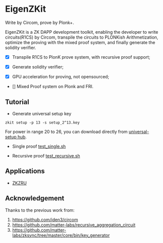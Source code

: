 # EigenZKit
Write by Circom, prove by Plonk+.

EigenZKit is a ZK DAPP development toolkit,  enabling the developer to write circuits(R1CS) by Circom, transpile the circuits to PLONKish Arithmetization, optimize the proving with the mixed proof system, and finally generate the solidity verifier. 

* [x] Transpile R1CS to PlonK prove system, with recursive proof support;

* [x] Generate solidity verifier;

* [x] GPU acceleration for proving, not opensourced; 

* [] Mixed Proof system on Plonk and FRI.


## Tutorial
* Generate universal setup key
```
zkit setup -p 13 -s setup_2^13.key
```
For power in range 20 to 26, you can download directly from [universal-setup hub](https://universal-setup.ams3.digitaloceanspaces.com).

* Single proof
[test_single.sh](./test/test_single.sh)

* Recursive proof
[test_recursive.sh](./test/test_recursive.sh)

## Applications
* [ZKZRU](https://github.com/ieigen/ZKZRU)

## Acknowledgement

Thanks to the previous work from:

1. https://github.com/iden3/circom
2. https://github.com/matter-labs/recursive_aggregation_circuit
3. https://github.com/matter-labs/zksync/tree/master/core/bin/key_generator
